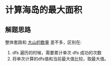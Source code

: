 # 计算海岛的最大面积

## 解题思路

整体套路和 [大山的数量](./../Number_Of_Mountains/) 差不多，区别在:
1) dfs 遍历的时候，需要累计单次 dfs 成功的次数 
2) 将单次计算的dfs值和当前最大值比较，取最大值。